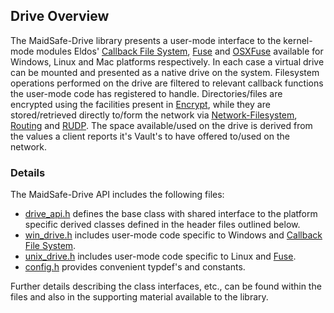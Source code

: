 ## Drive Overview

The MaidSafe-Drive library presents a user-mode interface to the kernel-mode modules Eldos' [Callback File System](https://www.eldos.com/cbfs/), [Fuse](http://fuse.sourceforge.net/) and [OSXFuse](http://osxfuse.github.io/) available for Windows, Linux and Mac platforms respectively. In each case a virtual drive can be mounted and presented as a native drive on the system. Filesystem operations performed on the drive are filtered to relevant callback functions the user-mode code has registered to handle. Directories/files are encrypted using the facilities present in [Encrypt](https://github.com/maidsafe/MaidSafe-Encrypt/wiki), while they are stored/retrieved directly to/form the network via [Network-Filesystem](https://github.com/maidsafe/MaidSafe-Network-Filesystem/wiki), [Routing](https://github.com/maidsafe/MaidSafe-Routing/wiki) and [RUDP](https://github.com/maidsafe/MaidSafe-RUDP/wiki). The space available/used on the drive is derived from the values a client reports it's Vault's to have offered to/used on the network.

### Details

The MaidSafe-Drive API includes the following files:

* [drive_api.h](https://github.com/maidsafe/MaidSafe-Drive/blob/master/include/maidsafe/drive/drive_api.h) defines the base class with shared interface to the platform specific derived classes defined in the header files outlined below.
* [win_drive.h](https://github.com/maidsafe/MaidSafe-Drive/blob/master/include/maidsafe/drive/win_drive.h) includes user-mode code specific to Windows and [Callback File System](https://www.eldos.com/cbfs/).
* [unix_drive.h](https://github.com/maidsafe/MaidSafe-Drive/blob/master/include/maidsafe/drive/unix_drive.h) includes user-mode code specific to Linux and [Fuse](http://fuse.sourceforge.net/).
* [config.h](https://github.com/maidsafe/MaidSafe-Drive/blob/master/include/maidsafe/drive/config.h) provides convenient typdef's and constants.

Further details describing the class interfaces, etc., can be found within the files and also in the supporting material available to the library.




